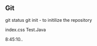 ## Git 

git status 
git init - to initilize the repository





index.css
Test.Java 




8:45:10.. 

